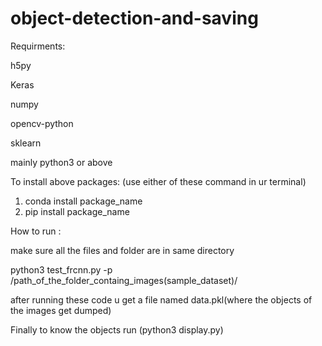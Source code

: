 # object-detection-and-saving
Requirments:

  h5py
  
  Keras
  
  numpy
  
  opencv-python
  
  sklearn
  
  mainly python3 or above
  
  
To install above packages:
  (use either of these command in ur terminal) 
   1) conda install package_name
   2) pip install package_name
   
   
How to run :


make sure all the files and folder are in same directory


python3 test_frcnn.py -p /path_of_the_folder_containg_images(sample_dataset)/


after running these code u get a file named data.pkl(where the objects of the images get dumped)


Finally to know the objects run (python3 display.py)
   
  
